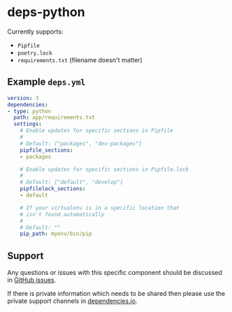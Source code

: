 # deps-python

Currently supports:

- `Pipfile`
- `poetry.lock`
- `requirements.txt` (filename doesn't matter)

## Example `deps.yml`

```yaml
version: 3
dependencies:
- type: python
  path: app/requirements.txt
  settings:
    # Enable updates for specific sections in Pipfile
    #
    # Default: ["packages", "dev-packages"]
    pipfile_sections:
    - packages

    # Enable updates for specific sections in Pipfile.lock
    #
    # Default: ["default", "develop"]
    pipfilelock_sections:
    - default

    # If your virtualenv is in a specific location that
    # isn't found automatically
    #
    # Default: ""
    pip_path: myenv/bin/pip
```

## Support

Any questions or issues with this specific component should be discussed in [GitHub issues](https://github.com/dropseed/deps-python/issues).

If there is private information which needs to be shared then please use the private support channels in [dependencies.io](https://www.dependencies.io/contact/).
